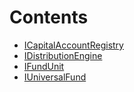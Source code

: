 

# Contents
- [ICapitalAccountRegistry](ICapitalAccountRegistry.sol/interface.ICapitalAccountRegistry.md)
- [IDistributionEngine](IDistributionEngine.sol/interface.IDistributionEngine.md)
- [IFundUnit](IFundUnit.sol/interface.IFundUnit.md)
- [IUniversalFund](IUniversalFund.sol/interface.IUniversalFund.md)
